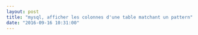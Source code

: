 ```yaml
---
layout: post
title: "mysql, afficher les colonnes d'une table matchant un pattern"
date: "2016-09-16 10:31:00"
---
```

<script src="//pastebin.com/embed_js/ruuK0XvA"></script>
